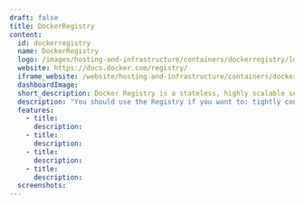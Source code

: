```yaml
---
draft: false
title: DockerRegistry
content:
  id: dockerregistry
  name: DockerRegistry
  logo: /images/hosting-and-infrastructure/containers/dockerregistry/logo.png
  website: https://docs.docker.com/registry/
  iframe_website: /website/hosting-and-infrastructure/containers/dockerregistry
  dashboardImage:
  short_description: Docker Registry is a stateless, highly scalable server side application that stores and lets you distribute Docker images. The Registry is open-source, under the permissive Apache license.
  description: "You should use the Registry if you want to: tightly control where your images are being stored fully own your images distribution pipeline integrate image storage and distribution tightly into your in-house development workflow"
  features:
    - title:
      description:
    - title:
      description:
    - title:
      description:
    - title:
      description:
  screenshots:
---
```

